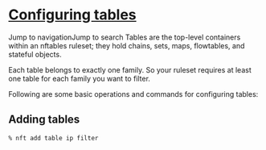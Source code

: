 # **[Configuring tables](https://wiki.nftables.org/wiki-nftables/index.php/Configuring_tables)**

Jump to navigationJump to search
Tables are the top-level containers within an nftables ruleset; they hold chains, sets, maps, flowtables, and stateful objects.

Each table belongs to exactly one family. So your ruleset requires at least one table for each family you want to filter.

Following are some basic operations and commands for configuring tables:

## Adding tables

```% nft add table ip filter```
